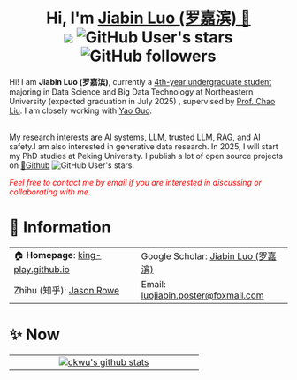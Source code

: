 <h1 align="center">
  Hi, I'm <a href="https://king-play.github.io/" target="_blank">Jiabin Luo (罗嘉滨) 🦁</a> <br>
	<a href="https://hits.seeyoufarm.com"><img src="https://hits.seeyoufarm.com/api/count/incr/badge.svg?url=https%3A%2F%2Fking-play.github.io&count_bg=%233FDBD2&title_bg=%233D62C7&icon=googlepodcasts.svg&icon_color=%23E9F742&title=Page+Viewers&edge_flat=false"/></a>
	<img alt="GitHub User's stars" src="https://img.shields.io/github/stars/King-play">
	<img alt="GitHub followers" src="https://img.shields.io/github/followers/King-play">
<br>
</h1>
Hi! I am <strong>Jiabin Luo (罗嘉滨)</strong>, currently a <u>4th-year undergraduate student</u> majoring in Data Science and Big Data Technology at Northeastern University (expected graduation in July 2025) , supervised by <a href="https://graduate.neuq.edu.cn/info/1148/2849.htm">Prof. Chao Liu</a>. I am closely working with <a href="https://yaoguopku.github.io/">Yao Guo</a>.<br><br>
<p>My research interests are AI systems, LLM, trusted LLM, RAG, and AI safety.I am also interested in generative data research. In 2025, I will start my PhD studies at Peking University. I publish a lot of open source projects on <a href="https://github.com/King-play">🔗Github</a>  <img alt="GitHub User's stars" src="https://img.shields.io/github/stars/king-play?style=flat-square">.</p>
<p><i style="color: red; display: inline;">Feel free to contact me by email if you are interested in discussing or collaborating with me.</i></p>



# 📎 Information
<table width="100%">
  <tr>
    <td>🏠 <b>Homepage</b>: <a href="https://king-play.github.io/" target="_blank">king-play.github.io</a></td>
    <td>Google Scholar: <a href="https://scholar.google.com/citations?user=pXG_5hYAAAAJ&hl=en" target="_blank">Jiabin Luo (罗嘉滨)</a></td>
    
  </tr>
	
  <tr>
    <td>Zhihu (知乎): <a href="https://www.zhihu.com/people/4-92-83-33-21" target="_blank">Jason Rowe</a></td>
    <td>Email: <a href="mailto:luojiabin.poster@foxmail.com" target="_blank">luojiabin.poster@foxmail.com</a></td>
  </tr>
</table>


# ✨ Now
<table style="width: 100%; border-collapse: collapse;">
  <tr>
    <td align="center" style="width: 52%;">
      <!-- GitHub Stats -->
      <a href="https://king-play.github.io/">
        <img src="https://github-readme-stats.vercel.app/api?username=King-play&show_icons=true&count_private=true" alt="ckwu's github stats" />
      </a>
    </td>
  </tr>
</table>

